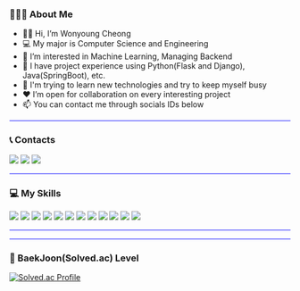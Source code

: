 ### 🙋🏻‍♀ About Me
- 👋🏻 Hi, I’m Wonyoung Cheong <br/> 
- 💻 My major is Computer Science and Engineering<br>
- 👀 I’m interested in Machine Learning, Managing Backend<br/>
- 🔧 I have project experience using Python(Flask and Django), Java(SpringBoot), etc.
- 🌱 I'm trying to learn new technologies and try to keep myself busy<br/>
- ❤ I’m open for collaboration on every interesting project <br/>
- 📫 You can contact me through socials IDs below <br/>

<hr style="height:2px;border-width:1;border-radius: 5px;color:gray;background-color:#8080ff">

### 📞 Contacts
<p>
  <a href="https://naeilbaeumdan-songheew.tistory.com/" target="_blank"><img src="https://img.shields.io/badge/TIL Blog-DD0B78?style=flat-square&logo=GitHub%20Sponsors&logoColor=white"/></a>
  <a href="mailto:songheew1020@gmail.com" target="_blank"><img src="https://img.shields.io/badge/songheew1020@gmail.com-EA4335?style=flat-square&logo=Gmail&logoColor=white"/></a>
  <a href="https://www.instagram.com/songheew/"><img src="http://img.shields.io/badge/-Instagram-black?style=flat&logo=Instagram&link=https://instagram.com/songheew.dev/"/></a>
</p>

<hr style="height:2px;border-width:1;border-radius: 5px;color:gray;background-color:#8080ff">

### 💻 My Skills
<p>
    <img src="https://img.shields.io/badge/python-6DB33F?style=for-the-badge&logo=python&logoColor=white"> 
    <img src="https://img.shields.io/badge/java-FCC624?style=for-the-badge&logo=java&logoColor=black">
    <img src="https://img.shields.io/badge/javascript-F7DF1E?style=for-the-badge&logo=javascript&logoColor=black">
    <img src="https://img.shields.io/badge/spring-6DB33F?style=for-the-badge&logo=spring&logoColor=white">
    <img src="https://img.shields.io/badge/django-092E20?style=for-the-badge&logo=django&logoColor=white">
    <img src="https://img.shields.io/badge/flask-000000?style=for-the-badge&logo=flask&logoColor=white">
    <img src="https://img.shields.io/badge/vue.js-4FC08D?style=for-the-badge&logo=vue.js&logoColor=white"> 
    <img src="https://img.shields.io/badge/html5-E34F26?style=for-the-badge&logo=html5&logoColor=white">
    <img src="https://img.shields.io/badge/react-092220?style=for-the-badge&logo=react&logoColor=white">
    <img src="https://img.shields.io/badge/flutter-246175?style=for-the-badge&logo=flutter&logoColor=white">
    <img src="https://img.shields.io/badge/mysql-4479A1?style=for-the-badge&logo=mysql&logoColor=white">
    <img src="https://img.shields.io/badge/mongoDB-47A248?style=for-the-badge&logo=MongoDB&logoColor=white">
</p>

<hr style="height:2px;border-width:1;border-radius: 5px;color:gray;background-color:#8080ff">

<hr style="height:2px;border-width:1;border-radius: 5px;color:gray;background-color:#8080ff">

### 🥇 BaekJoon(Solved.ac) Level
[![Solved.ac Profile](http://mazassumnida.wtf/api/v2/generate_badge?boj=kaka491)](https://solved.ac/profile/kaka491)

